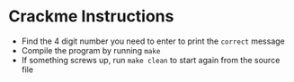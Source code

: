 # Crackme Instructions

- Find the 4 digit number you need to enter to print the `correct` message
- Compile the program by running `make`
- If something screws up, run `make clean` to start again from the source file

